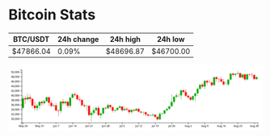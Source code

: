 # Bitcoin Stats

BTC/USDT|24h change|24h high|24h low|
|---|---|---|---|
|$47866.04|0.09%|$48696.87|$46700.00|

<img src="./chart.svg">
